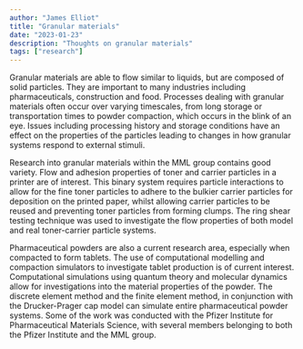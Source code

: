 ```yaml
---
author: "James Elliot"
title: "Granular materials"
date: "2023-01-23"
description: "Thoughts on granular materials"
tags: ["research"]
---
```



Granular materials are able to flow similar to liquids, but are composed of solid particles. They are important to many industries including pharmaceuticals, construction and food. Processes dealing with granular materials often occur over varying timescales, from long storage or transportation times to powder compaction, which occurs in the blink of an eye. Issues including processing history and storage conditions have an effect on the properties of the particles leading to changes in how granular systems respond to external stimuli.

Research into granular materials within the MML group contains good variety. Flow and adhesion properties of toner and carrier particles in a printer are of interest. This binary system requires particle interactions to allow for the fine toner particles to adhere to the bulkier carrier particles for deposition on the printed paper, whilst allowing carrier particles to be reused and preventing toner particles from forming clumps. The ring shear testing technique was used to investigate the flow properties of both model and real toner-carrier particle systems.

Pharmaceutical powders are also a current research area, especially when compacted to form tablets. The use of computational modelling and compaction simulators to investigate tablet production is of current interest. Computational simulations using quantum theory and molecular dynamics allow for investigations into the material properties of the powder. The discrete element method and the finite element method, in conjunction with the Drucker-Prager cap model can simulate entire pharmaceutical powder systems. Some of the work was conducted with the Pfizer Institute for Pharmaceutical Materials Science, with several members belonging to both the Pfizer Institute and the MML group.

